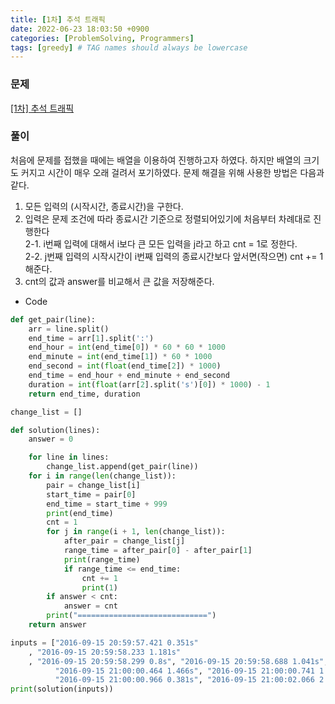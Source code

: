 ```yaml
---
title: [1차] 추석 트래픽
date: 2022-06-23 18:03:50 +0900
categories: [ProblemSolving, Programmers]
tags: [greedy] # TAG names should always be lowercase
---
```


### 문제

[[1차] 추석 트래픽](https://programmers.co.kr/learn/courses/30/lessons/17676)

### 풀이

처음에 문제를 접했을 때에는 배열을 이용하여 진행하고자 하였다.
하지만 배열의 크기도 커지고 시간이 매우 오래 걸려서 포기하였다.
문제 해결을 위해 사용한 방법은 다음과 같다.

1.  모든 입력의 (시작시간, 종료시간)을 구한다.
2.  입력은 문제 조건에 따라 종료시간 기준으로 정렬되어있기에 처음부터 차례대로 진행한다  
    2-1. i번째 입력에 대해서 i보다 큰 모든 입력을 j라고 하고 cnt = 1로 정한다.  
    2-2. j번째 입력의 시작시간이 i번째 입력의 종료시간보다 앞서면(작으면) cnt += 1해준다.
3.  cnt의 값과 answer를 비교해서 큰 값을 저장해준다.

- Code

```python
def get_pair(line):
    arr = line.split()
    end_time = arr[1].split(':')
    end_hour = int(end_time[0]) * 60 * 60 * 1000
    end_minute = int(end_time[1]) * 60 * 1000
    end_second = int(float(end_time[2]) * 1000)
    end_time = end_hour + end_minute + end_second
    duration = int(float(arr[2].split('s')[0]) * 1000) - 1
    return end_time, duration

change_list = []

def solution(lines):
    answer = 0

    for line in lines:
        change_list.append(get_pair(line))
    for i in range(len(change_list)):
        pair = change_list[i]
        start_time = pair[0]
        end_time = start_time + 999
        print(end_time)
        cnt = 1
        for j in range(i + 1, len(change_list)):
            after_pair = change_list[j]
            range_time = after_pair[0] - after_pair[1]
            print(range_time)
            if range_time <= end_time:
                cnt += 1
                print(1)
        if answer < cnt:
            answer = cnt
        print("=============================")
    return answer

inputs = ["2016-09-15 20:59:57.421 0.351s"
    , "2016-09-15 20:59:58.233 1.181s"
    , "2016-09-15 20:59:58.299 0.8s", "2016-09-15 20:59:58.688 1.041s", "2016-09-15 20:59:59.591 1.412s",
          "2016-09-15 21:00:00.464 1.466s", "2016-09-15 21:00:00.741 1.581s", "2016-09-15 21:00:00.748 2.31s",
          "2016-09-15 21:00:00.966 0.381s", "2016-09-15 21:00:02.066 2.62s"]
print(solution(inputs))

```
